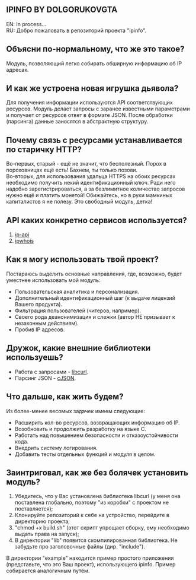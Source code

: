 ## IPINFO BY DOLGORUKOVGTA

EN: In process...\
RU: Добро пожаловать в репозиторий проекта "ipinfo".

## Объясни по-нормальному, что же это такое?
Модуль, позволяющий легко собирать обширную информацию об IP адресах.

## И как же устроена новая игрушка дьявола?
Для получения информации используются API соответствующих ресурсов.
Модуль делает запросы с заранее известными параметрами и получает от ресурсов ответ в формате JSON.
После обработки (парсинга) данные заносятся в абстрактную структуру.

## Почему связь с ресурсами устанавливается по старичку HTTP?
Во-первых, старый - ещё не значит, что бесполезный. Порох в пороховницах ещё есть! Бахнем, ты только позови. \
Во-вторых, для использования удальца HTTPS на обоих ресурсах необходимо получить некий идентификационный ключ. Ради него надобно зарегистрироваться, а за безлимитное количество запросов нужно ещё и платить монетой! Обижайтесь, но в руки мамкиных капиталистов я не полезу. Это свободный модуль, детка!

## API каких конкретно сервисов используется?
1. [ip-api](https://ip-api.com)
2. [ipwhois](https://ipwhois.io)

## Как я могу использовать твой проект?
Постараюсь выделить основные направления, где, возможно, будет уместнее использовать мой модуль:
+ Пользовательская аналитика и персонализация.
+ Дополнительный идентификационный шаг (к выдаче лицензий Вашего продукта).
+ Фильтрация пользователей (читеров, например).
+ Своего рода деанонимизация и слежки (автор НЕ призывает к незаконным действиям).
+ Пробив IP адресов.

## Дружок, какие внешние библиотеки используешь?
+ Работа с запросами - [libcurl](https://github.com/jeroen/libcurl).
+ Парсинг JSON - [cJSON](https://github.com/DaveGamble/cJSON).

## Что дальше, как жить будем?
Из более-менее весомых задачек имеем следующие:
+ Расширить кол-во ресурсов, возвращающих информацию об IP.
+ Возобновить и продолжить разработку на языке С.
+ Работать над повышением безопасности и отказоустойчивости кода.
+ Внедрить систему логирования.
+ Добавить тесты отдельных функций и модуля в целом.

## Заинтриговал, как же без болячек установить модуль?
1. Убедитесь, что у Вас установлена библиотека libcurl (у меня она поставлена глобально, поэтому "из коробки" с проектом не поставляется);
2. Клонируйте репозиторий к себе на устройство, перейдите в директорию проекта;
3. "chmod +x build.sh" (этот скрипт упрощает сборку, ему необходимо выдать права на запуск);
4. В директории "lib" появится скомпилированная библиотека. Не забудьте про заголовочные файлы (дир. "include").

В директории "example" находится пример простого приложения (представьте, что это Ваш проект), использующего ipinfo. Пример собирается аналогичным путём.